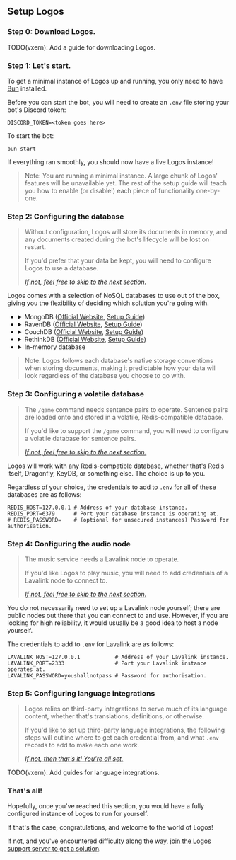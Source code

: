 ## Setup Logos

### Step 0: Download Logos.

TODO(vxern): Add a guide for downloading Logos.

### Step 1: Let's start.

To get a minimal instance of Logos up and running, you only need to have [Bun](https://bun.sh/docs/installation) installed.

Before you can start the bot, you will need to create an `.env` file storing your bot's Discord token:
```
DISCORD_TOKEN=<token goes here>
```

To start the bot:

```
bun start
```

If everything ran smoothly, you should now have a live Logos instance!

> Note: You are running a minimal instance. A large chunk of Logos' features will be unavailable yet. The rest of the setup guide will teach you how to enable (or disable!) each piece of functionality one-by-one.

### Step 2: Configuring the database

> Without configuration, Logos will store its documents in memory, and any documents created during the bot's lifecycle will be lost on restart.
> 
> If you'd prefer that your data be kept, you will need to configure Logos to use a database.
>
> [*If not, feel free to skip to the next section.*](#step-3-configuring-a-cache-database)

Logos comes with a selection of NoSQL databases to use out of the box, giving you the flexibility of deciding which solution you're going with.

- <details>
    <summary>MongoDB (<a href="https://mongodb.com/products/platform/atlas-database">Official Website</a>, <a href="https://mongodb.com/docs/manual/administration/install-community/">Setup Guide</a>)</summary>
    To use MongoDB with Logos, add the following credentials to your `.env` file:
    ```
    DATABASE_SOLUTION=mongodb # Tell Logos to use MongoDB as its database driver.  
    # MONGODB_USERNAME=       # (optional for unsecured instances) Username for authorisation.
    # MONGODB_PASSWORD=       # (optional for unsecured instances) Password for authorisation.
    MONGODB_HOST=127.0.0.1    # Address of your MongoDB instance. 
    MONGODB_PORT=27017        # Port your MongoDB instance is operating at. (MongoDB uses 27017 by default)
    MONGODB_DATABASE=logos    # Name of your database. 
    ```
  </details>
- <details>
    <summary>RavenDB (<a href="https://ravendb.net">Official Website</a>, <a href="https://ravendb.net/docs/article-page/6.0/csharp/start/installation/setup-wizard">Setup Guide</a>)</summary>
    To use RavenDB with Logos, add the following credentials to your `.env` file:
    ```
    DATABASE_SOLUTION=ravendb # Tell Logos to use RavenDB as its database driver. 
    RAVENDB_HOST=127.0.0.1    # Address of your RavenDB instance.
    RAVENDB_PORT=8080         # Port your RavenDB instance is operating at. (RavenDB uses 8080 by default)
    RAVENDB_DATABASE=logos    # Name of your database.
    # RAVENDB_SECURE=         # (optional for unsecured instances) Whether to establish a secure connection.
                              # If true, Logos will attempt to read a `.cert.pfx` file from the root directory.  
    ```
  </details>
- <details>
    <summary>CouchDB (<a href="https://couchdb.apache.org">Official Website</a>, <a href="https://docs.couchdb.org/en/stable/install/index.html">Setup Guide</a>)</summary>
    To use CouchDB with Logos, add the following credentials to your `.env` file:
    ```
    DATABASE_SOLUTION=couchdb # Tell Logos to use CouchDB as its database driver.
    COUCHDB_USERNAME=admin    # Username for authorisation.
    COUCHDB_PASSWORD=password # Password for authorisation.
    COUCHDB_HOST=127.0.0.1    # Address of your CouchDB instance.
    COUCHDB_PORT=5984         # Port your CouchDB instance is operating at. (CouchDB uses 5984 by default)
    COUCHDB_DATABASE=logos    # Name of your database.
    ```
  </details>
- <details>
    <summary>RethinkDB (<a href="https://rethinkdb.com/">Official Website</a>, <a href="https://rethinkdb.com/docs/install/">Setup Guide</a>)</summary>
    To use RethinkDB with Logos, add the following credentials to your `.env` file:
    ```
    DATABASE_SOLUTION=rethinkdb # Tell Logos to use RethinkDB as its database driver.
    # RETHINKDB_USERNAME=       # (optional for unsecured instances) Username for authorisation.
    # RETHINKDB_PASSWORD=       # (optional for unsecured instances) Password for authorisation.
    RETHINKDB_HOST=127.0.0.1    # Address of your RethinkDB instance.
    RETHINKDB_PORT=28015        # Port your RethinkDB instance is operating at. (RethinkDB uses 28015 by default)
    RETHINKDB_DATABASE=logos    # Name of your database.
    ```
  </details>
- <details>
    <summary>In-memory database</summary>
    To tell Logos you're fine with running an in-memory database, add the following record to your `.env` file:
    ```
    DATABASE_SOLUTION=none # Tell Logos to store documents in memory.
    ```
</details>

> Note: Logos follows each database's native storage conventions when storing documents, making it predictable how your
> data will look regardless of the database you choose to go with.

### Step 3: Configuring a volatile database

> The `/game` command needs sentence pairs to operate. Sentence pairs are loaded onto and stored in a volatile, Redis-compatible database.
> 
> If you'd like to support the `/game` command, you will need to configure a volatile database for sentence pairs.
> 
> [*If not, feel free to skip to the next section.*](#step-4-configuring-the-audio-node) 

Logos will work with any Redis-compatible database, whether that's Redis itself, Dragonfly, KeyDB, or something else. The choice is up to you.

Regardless of your choice, the credentials to add to `.env` for all of these databases are as follows:
```
REDIS_HOST=127.0.0.1 # Address of your database instance. 
REDIS_PORT=6379      # Port your database instance is operating at.
# REDIS_PASSWORD=    # (optional for unsecured instances) Password for authorisation.
```

### Step 4: Configuring the audio node

> The music service needs a Lavalink node to operate.
> 
> If you'd like Logos to play music, you will need to add credentials of a Lavalink node to connect to.
> 
> [*If not, feel free to skip to the next section.*](#step-5-configuring-language-integrations)

You do not necessarily need to set up a Lavalink node yourself; there are public nodes out there that you can connect to and use. However, if you are looking for high reliability, it would usually be a good idea to host a node yourself.

The credentials to add to `.env` for Lavalink are as follows:
```
LAVALINK_HOST=127.0.0.1           # Address of your Lavalink instance.
LAVALINK_PORT=2333                # Port your Lavalink instance operates at.
LAVALINK_PASSWORD=youshallnotpass # Password for authorisation.
```

### Step 5: Configuring language integrations

> Logos relies on third-party integrations to serve much of its language content, whether that's translations, definitions, or otherwise.
> 
> If you'd like to set up third-party language integrations, the following steps will outline where to get each credential from, and what `.env` records to add to make each one work.
> 
> [*If not, then that's it! You're all set.*](#thats-it)

TODO(vxern): Add guides for language integrations.

### That's all!

Hopefully, once you've reached this section, you would have a fully configured instance of Logos to run for yourself.

If that's the case, congratulations, and welcome to the world of Logos!

If not, and you've encountered difficulty along the way, [join the Logos support server to get a solution](https://discord.gg/TWdAjkTfah).
